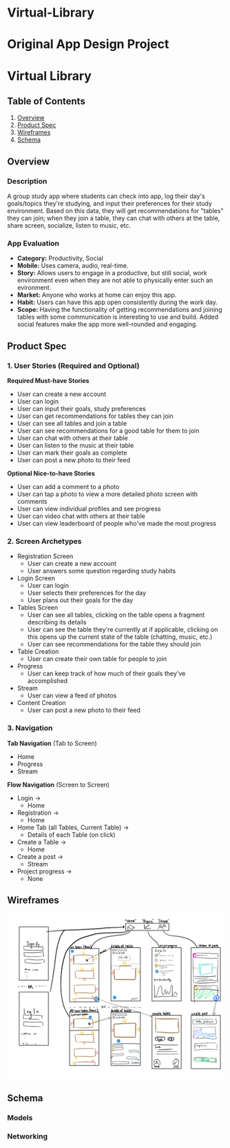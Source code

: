 # Virtual-Library
Original App Design Project
===

# Virtual Library

## Table of Contents
1. [Overview](#Overview)
1. [Product Spec](#Product-Spec)
1. [Wireframes](#Wireframes)
2. [Schema](#Schema)

## Overview
### Description
A group study app where students can check into app, log their day's goals/topics they're studying, and input their preferences for their study environment. Based on this data, they will get recommendations for "tables" they can join; when they join a table, they can chat with others at the table, share screen, socialize, listen to music, etc.

### App Evaluation

- **Category:** Productivity, Social 
- **Mobile:** Uses camera, audio, real-time.
- **Story:** Allows users to engage in a productive, but still social, work environment even when they are not able to physically enter such an evironment. 
- **Market:** Anyone who works at home can enjoy this app.
- **Habit:** Users can have this app open consistently during the work day. 
- **Scope:** Having the functionality of getting recommendations and joining tables with some communication is interesting to use and build. Added social features make the app more well-rounded and engaging. 

## Product Spec

### 1. User Stories (Required and Optional)

**Required Must-have Stories**

* User can create a new account
* User can login
* User can input their goals, study preferences
* User can get recommendations for tables they can join
* User can see all tables and join a table
* User can see recommendations for a good table for them to join
* User can chat with others at their table
* User can listen to the music at their table
* User can mark their goals as complete
* User can post a new photo to their feed

**Optional Nice-to-have Stories**

* User can add a comment to a photo
* User can tap a photo to view a more detailed photo screen with comments
* User can view individual profiles and see progress
* User can video chat with others at their table
* User can view leaderboard of people who've made the most progress

### 2. Screen Archetypes

* Registration Screen
   * User can create a new account
   * User answers some question regarding study habits
* Login Screen
   * User can login
   * User selects their preferences for the day
   * User plans out their goals for the day 
* Tables Screen  
   * User can see all tables, clicking on the table opens a fragment describing its details 
   * User can see the table they're currently at if applicable, clicking on this opens up the current state of the table (chatting, music, etc.) 
   * User can see recommendations for the table they should join
* Table Creation 
   * User can create their own table for people to join  
* Progress
   * User can keep track of how much of their goals they've accomplished 
* Stream
   * User can view a feed of photos 
* Content Creation
   * User can post a new photo to their feed

### 3. Navigation

**Tab Navigation** (Tab to Screen)

* Home
* Progress
* Stream

**Flow Navigation** (Screen to Screen)

* Login -> 
   * Home
* Registration -> 
   * Home
* Home Tab (all Tables, Current Table) -> 
   * Details of each Table (on click)
* Create a Table ->
   * Home 
* Create a post ->
   * Stream 
* Project progress ->
   * None 
    
## Wireframes

<img src='wireframes.png' title='Wireframes' width='' alt='Wireframes' />

## Schema 

### Models

### Networking
